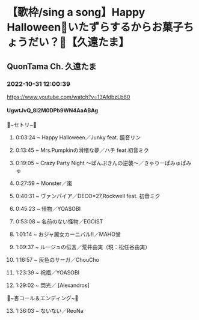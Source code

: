 # 【歌枠/sing a song】Happy Halloween🎃いたずらするからお菓子ちょうだい？🍬【久遠たま】

## QuonTama Ch. 久遠たま

### 2022-10-31 12:00:39

https://www.youtube.com/watch?v=13AfdbzLb60

#### UgwtJvQ_8I2M0DPb9WN4AaABAg

🎃~セトリ~👻



01. 0:03:24 ~ Happy Halloween／Junky feat. 鏡音リン

02. 0:13:45 ~ Mrs.Pumpkinの滑稽な夢／ハチ feat.初音ミク

03. 0:19:05 ~ Crazy Party Night ～ぱんぷきんの逆襲～／きゃりーぱみゅぱみゅ

04. 0:27:59 ~ Monster／嵐

05. 0:40:31 ~ ヴァンパイア／DECO*27,Rockwell feat. 初音ミク

06. 0:45:23 ~ 怪物／YOASOBI

07. 0:53:08 ~ 名前のない怪物／EGOIST

08. 1:01:14 ~ おジャ魔女カーニバル!!／MAHO堂

09. 1:09:37 ~ ルージュの伝言／荒井由実（現：松任谷由実）

10. 1:16:57 ~ 灰色のサーガ／ChouCho

11. 1:23:39 ~ 祝福／YOASOBI

12. 1:29:02 ~ 閃光／ [Alexandros]



🎃~杏コール＆エンディング~👻



13. 1:36:03 ~ ないない／ReoNa

